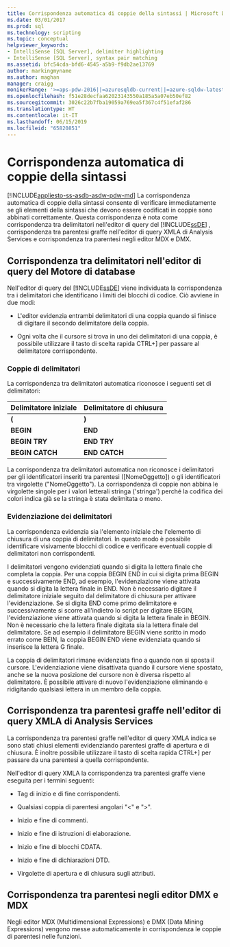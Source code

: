 ```yaml
---
title: Corrispondenza automatica di coppie della sintassi | Microsoft Docs
ms.date: 03/01/2017
ms.prod: sql
ms.technology: scripting
ms.topic: conceptual
helpviewer_keywords:
- IntelliSense [SQL Server], delimiter highlighting
- IntelliSense [SQL Server], syntax pair matching
ms.assetid: bfc54cda-bfd6-4545-a5b9-f9db2ae13769
author: markingmyname
ms.author: maghan
manager: craigg
monikerRange: '>=aps-pdw-2016||=azuresqldb-current||=azure-sqldw-latest||>=sql-server-2016||=sqlallproducts-allversions||>=sql-server-linux-2017||=azuresqldb-mi-current'
ms.openlocfilehash: f51e28decfaa62023143550a185a5a07eb50ef82
ms.sourcegitcommit: 3026c22b7fba19059a769ea5f367c4f51efaf286
ms.translationtype: HT
ms.contentlocale: it-IT
ms.lasthandoff: 06/15/2019
ms.locfileid: "65820851"
---
```

# <a name="automatic-matching-of-syntax-pairs"></a>Corrispondenza automatica di coppie della sintassi
[!INCLUDE[appliesto-ss-asdb-asdw-pdw-md](../../includes/appliesto-ss-asdb-asdw-pdw-md.md)]
  La corrispondenza automatica di coppie della sintassi consente di verificare immediatamente se gli elementi della sintassi che devono essere codificati in coppie sono abbinati correttamente. Questa corrispondenza è nota come corrispondenza tra delimitatori nell'editor di query del [!INCLUDE[ssDE](../../includes/ssde-md.md)] , corrispondenza tra parentesi graffe nell'editor di query XMLA di Analysis Services e corrispondenza tra parentesi negli editor MDX e DMX.  
  
## <a name="database-engine-query-editor-delimiter-matching"></a>Corrispondenza tra delimitatori nell'editor di query del Motore di database  
 Nell'editor di query del [!INCLUDE[ssDE](../../includes/ssde-md.md)] viene individuata la corrispondenza tra i delimitatori che identificano i limiti dei blocchi di codice. Ciò avviene in due modi:  
  
-   L'editor evidenzia entrambi delimitatori di una coppia quando si finisce di digitare il secondo delimitatore della coppia.  
  
-   Ogni volta che il cursore si trova in uno dei delimitatori di una coppia, è possibile utilizzare il tasto di scelta rapida CTRL+] per passare al delimitatore corrispondente.  
  
### <a name="delimiter-pairs"></a>Coppie di delimitatori  
 La corrispondenza tra delimitatori automatica riconosce i seguenti set di delimitatori:  
  
|Delimitatore iniziale|Delimitatore di chiusura|  
|--------------------|-----------------------|  
|**(**|**)**|  
|**BEGIN**|**END**|  
|**BEGIN TRY**|**END TRY**|  
|**BEGIN CATCH**|**END CATCH**|  
  
 La corrispondenza tra delimitatori automatica non riconosce i delimitatori per gli identificatori inseriti tra parentesi ([NomeOggetto]) o gli identificatori tra virgolette ("NomeOggetto"). La corrispondenza di coppie non abbina le virgolette singole per i valori letterali stringa ('stringa') perché la codifica dei colori indica già se la stringa è stata delimitata o meno.  
  
### <a name="delimiter-highlighting"></a>Evidenziazione dei delimitatori  
 La corrispondenza evidenzia sia l'elemento iniziale che l'elemento di chiusura di una coppia di delimitatori. In questo modo è possibile identificare visivamente blocchi di codice e verificare eventuali coppie di delimitatori non corrispondenti.  
  
 I delimitatori vengono evidenziati quando si digita la lettera finale che completa la coppia. Per una coppia BEGIN END in cui si digita prima BEGIN e successivamente END, ad esempio, l'evidenziazione viene attivata quando si digita la lettera finale in END. Non è necessario digitare il delimitatore iniziale seguito dal delimitatore di chiusura per attivare l'evidenziazione. Se si digita END come primo delimitatore e successivamente si scorre all'indietro lo script per digitare BEGIN, l'evidenziazione viene attivata quando si digita la lettera finale in BEGIN. Non è necessario che la lettera finale digitata sia la lettera finale del delimitatore. Se ad esempio il delimitatore BEGIN viene scritto in modo errato come BEIN, la coppia BEGIN END viene evidenziata quando si inserisce la lettera G finale.  
  
 La coppia di delimitatori rimane evidenziata fino a quando non si sposta il cursore. L'evidenziazione viene disattivata quando il cursore viene spostato, anche se la nuova posizione del cursore non è diversa rispetto al delimitatore. È possibile attivare di nuovo l'evidenziazione eliminando e ridigitando qualsiasi lettera in un membro della coppia.  
  
## <a name="analysis-services-xmla-query-editor-brace-matching"></a>Corrispondenza tra parentesi graffe nell'editor di query XMLA di Analysis Services  
 La corrispondenza tra parentesi graffe nell'editor di query XMLA indica se sono stati chiusi elementi evidenziando parentesi graffe di apertura e di chiusura. È inoltre possibile utilizzare il tasto di scelta rapida CTRL+] per passare da una parentesi a quella corrispondente.  
  
 Nell'editor di query XMLA la corrispondenza tra parentesi graffe viene eseguita per i termini seguenti:  
  
-   Tag di inizio e di fine corrispondenti.  
  
-   Qualsiasi coppia di parentesi angolari "\<" e ">".  
  
-   Inizio e fine di commenti.  
  
-   Inizio e fine di istruzioni di elaborazione.  
  
-   Inizio e fine di blocchi CDATA.  
  
-   Inizio e fine di dichiarazioni DTD.  
  
-   Virgolette di apertura e di chiusura sugli attributi.  
  
## <a name="mdx-and-dmx-editor-parenthesis-matching"></a>Corrispondenza tra parentesi negli editor DMX e MDX  
 Negli editor MDX (Multidimensional Expressions) e DMX (Data Mining Expressions) vengono messe automaticamente in corrispondenza le coppie di parentesi nelle funzioni.
